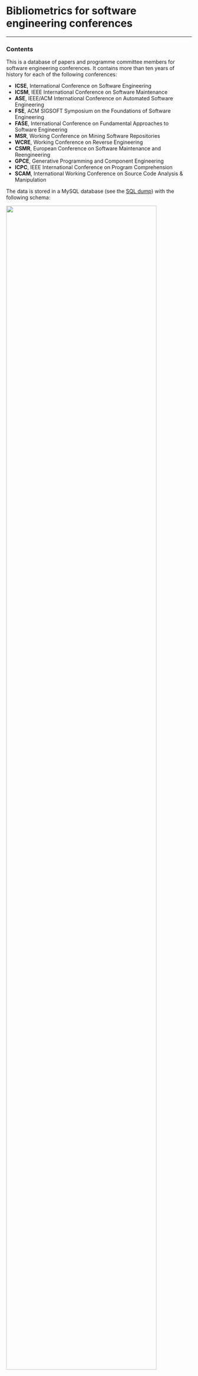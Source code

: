 # Bibliometrics for software engineering conferences
---

### Contents

This is a database of papers and programme committee members for software engineering conferences. It contains more than ten years of history for each of the following conferences:

- **ICSE**, International Conference on Software Engineering
- **ICSM**, IEEE International Conference on Software Maintenance
- **ASE**, IEEE/ACM International Conference on Automated Software Engineering
- **FSE**, ACM SIGSOFT Symposium on the Foundations of Software Engineering
- **FASE**, International Conference on Fundamental Approaches to Software Engineering
- **MSR**, Working Conference on Mining Software Repositories
- **WCRE**, Working Conference on Reverse Engineering
- **CSMR**, European Conference on Software Maintenance and Reengineering
- **GPCE**, Generative Programming and Component Engineering
- **ICPC**, IEEE International Conference on Program Comprehension
- **SCAM**, International Working Conference on Source Code Analysis & Manipulation

The data is stored in a MySQL database (see the [SQL dump](https://github.com/tue-mdse/conferenceMetrics/blob/master/data/conferences.sql.gz)) with the following schema:

<img align="center" width="90%" src="https://raw.github.com/tue-mdse/conferenceMetrics/master/visualisation/model.png">

Alternatively, the database can be recreated (hence easily extended) from CSV files using Python and the SQLAlchemy Object Relational Mapper using the scripts included (more details below).

### Data provenance

- Papers and authors: the [DBLP](http://www.dblp.org/db/) data dump. Papers which were part of the main (research) track have been (manually) marked as such in the `main_track` column. The conference impact factor (the `impact` column from the `conferences` table) is the [SHINE h-index](http://shine.icomp.ufam.edu.br/index.php) for the period 2000-2012.
- Number of submssions: Tao Xie's [software engineering conference statistics](http://people.engr.ncsu.edu/txie/seconferences.htm); foreword to proceedings.
- Composition of programme committee: conference websites, only programme committee members for the main tracks have been included. Disambiguation was performed to align the spelling used on the different websites to that found in DBLP.

In some cases the DBLP data also contains the session title(s) for a given paper. For example, for [papers published at ICSE 2012](http://www.informatik.uni-trier.de/~ley/db/conf/icse/icse2012.html), a session title (such as `Technical Research`, originally encoded as an HTML `h2` header and recorded in the `session_h2` column) and a session subtitle (such as `Fault Handling`, originally encoded as an HTML `h3` header and recorded in the `session_h3` column) is available. When available, such titles could be used to automatically filter papers if so desired for a certain bibliometric analysis.

## Using the database

### Directly

Most simply, you can import the [SQL dump](https://github.com/tue-mdse/conferenceMetrics/blob/master/data/conferences.sql.gz) into your favourite database management system (tested on MySQL) and start querying.

### Via Python

Alternatively, you can take a look at how the database was created using MySQL, Python and SQLAlchemy, and use these mechanisms also for querying. This will allow you to easily extend the database or update its schema.

#### Dependencies and installation instructions 
If you take this path, make sure you have Python and a MySQL server installed before attempting anything.
Thanks a lot to [Leon Moonen](http://leonmoonen.com) for spelling out the exact steps 
(tested on his OS X 10.8.5 machine with Python 2.7.2).

- Install Unidecode: `easy_install Unidecode`
- Install SQLAlchemy: `easy_install SQLAlchemy`
- Make sure that **mysql bin** dir is in **path** (or next step will fail on mysql_config)
- Make sure that **mysql lib** dir is in **dynamic library** (or next step will fail on loading the library)
- Install MySQL-Python: `easy_install mysql-python`
- Tweek `populateDB.py` for your particular MySQL user and password (the script assumes user *root* with empty password)

#### Python scripts

- `initDB.py`: declares the database schema using Python classes (will be automatically mapped to tables by SQLAlchemy).
- `populateDB.py`: reads data about the papers and programme committees for each conference and loads it into the database.
- `metrics.py`: defines a metrics model and how to compute the metrics. To account for the different ages of the conferences, we use sliding window metrics. For example,
	- author turnover *RNA(c,y,k)*: fraction of authors at conference *c* in year *y* that have not been author between *y-k* and *y-1*.
	- programme committee turnover *RNC(c,y,k)*: fraction of PC of *c* in year *y* that have not served on the PC between *y-k* and *y-1*.
	- *inbreeding* ratio *RAC(c,y,k)*: fraction of papers published at *c* in year *y* co-authored by PC members from *y-k* to *y*.
  
   For a complete list of metrics check [this list](https://github.com/tue-mdse/conferenceMetrics/blob/master/metrics/metrics.md), or see [our Science of Computer Programming article](http://www.win.tue.nl/mdse/conferences/SCP13.pdf).
- `queryDB.py`: queries the database, computes the metrics defined in the metrics model, and outputs the results to CSV files. For an example of a visualisation of these results, we include the `visualisation.r` R script that produces the following plot for *RAC(c,y,0)*, the fraction of papers each year co-authored by PC members from that year.

<img align="center" width="100%" src="https://raw.github.com/tue-mdse/conferenceMetrics/master/visualisation/RAC0.png">

## Licenses

- The database is made available under the [Open Database License](http://opendatacommons.org/licenses/odbl/1.0/)
- Any rights in individual contents of the database (i.e., the data) are licensed under the [Database Contents License](http://opendatacommons.org/licenses/dbcl/1.0/)
- The tooling (e.g., Python scripts and R scripts) used are licensed under the [GNU Lesser General Public License](http://www.gnu.org/licenses/lgpl.txt) version 3

## Citation information

If you find the dataset or tooling useful in your research, please consider citing the following paper:

> Bogdan Vasilescu, Alexander Serebrenik, and Tom Mens, ["Mining software engineering conference data"](http://bvasiles.github.io/papers/msr13.pdf), in _MSR '13: Proceedings of the 10th Working Conference on Mining Software Repositories_, May 18-–19, 2013. San Francisco, California, USA; pages 373–376, ACM.

Additionally, if you're interested in a "health assessment" of software engineering conferences, consider reading our Science of Computer Programming
paper:

> Bogdan Vasilescu, Alexander Serebrenik, Tom Mens, Mark van den Brand, and Ekaterina Pek, ["How healthy are software engineering conferences?"](http://bvasiles.github.io/papers/scico13.pdf), Science of Computer Programming 89, Part C, (2014), 251–272.
